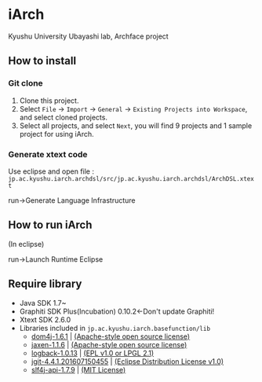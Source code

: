 ﻿iArch
=====

Kyushu University Ubayashi lab, Archface project

How to install
------
### Git clone ###
1. Clone this project.
2. Select `File` -> `Import` -> `General` -> `Existing Projects into Workspace`, and select cloned projects.
3. Select all projects, and select `Next`, you will find 9 projects and 1 sample project for using iArch.

### Generate xtext code ###
Use eclipse and open file : 
 `jp.ac.kyushu.iarch.archdsl/src/jp.ac.kyushu.iarch.archdsl/ArchDSL.xtext`
 
run->Generate Language Infrastructure

How to run iArch
------
(In eclipse)
 
run->Launch Runtime Eclipse


Require library
------
* Java SDK 1.7~
* Graphiti SDK Plus(Incubation) 0.10.2<-Don't update Graphiti!
* Xtext SDK 2.6.0
* Libraries included in `jp.ac.kyushu.iarch.basefunction/lib`
    * [dom4j-1.6.1](http://dom4j.sourceforge.net/dom4j-1.6.1/index.html) | [(Apache-style open source license)](http://dom4j.sourceforge.net/dom4j-1.6.1/faq.html)
    * [jaxen-1.1.6](http://jaxen.org/) | [(Apache-style open source license)](http://jaxen.org/faq.html)
    * [logback-1.0.13](http://logback.qos.ch/) | [(EPL v1.0 or LPGL 2.1)](http://logback.qos.ch/license.html)
    * [jgit-4.4.1.201607150455](https://eclipse.org/jgit/) | [(Eclipse Distribution License v1.0)](http://www.eclipse.org/org/documents/edl-v10.php)
    * [slf4j-api-1.7.9](http://www.slf4j.org/) | [(MIT License)](http://www.slf4j.org/license.html)
